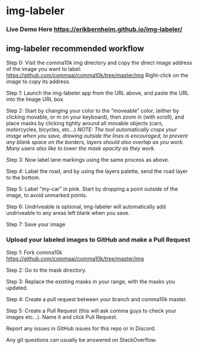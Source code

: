 # img-labeler

### Live Demo Here https://erikbernheim.github.io/img-labeler/


## img-labeler recommended workflow
Step 0: Visit the comma10k img directory and copy the direct image address of the image you want to label: https://github.com/commaai/comma10k/tree/master/img
Right-click on the image to copy its address.

Step 1: Launch the img-labeler app from the URL above, and paste the URL into the Image URL box.

Step 2: Start by changing your color to the “moveable” color, (either by clicking movable, or m on your keyboard), then zoom in (with scroll), and place masks by clicking tightly around all movable objects (cars, motorcycles, bicycles, etc…)
*NOTE: The tool automatically crops your image when you save, drawing outside the lines is encouraged, to prevent any blank space on the borders, layers should also overlap as you work. Many users also like to lower the mask opacity as they work.*

Step 3: Now label lane markings using the same process as above.

Step 4: Label the road, and by using the layers palette, send the road layer to the bottom.

Step 5: Label "my-car" in pink. Start by dropping a point outside of the image, to avoid unmarked points.

Step 6: Undriveable is optional, img-labeler will automatically add undriveable to any areas left blank when you save.

Step 7: Save your image


### Upload your labeled images to GitHub  and make a Pull Request
Step 1: Fork comma10k https://github.com/commaai/comma10k/tree/master/img

Step 2: Go to the mask directory.

Step 3: Replace the existing masks in your range, with the masks you updated.

Step 4: Create a pull request between your branch and comma10k master.

Step 5: Create a Pull Request (this will ask comma guys to check your images etc...). Name it and click Pull Request.

Report any issues in GitHub issues for this repo or in Discord.

Any git questions can usually be answered on StackOverflow.
